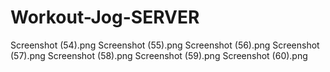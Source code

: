 # Workout-Jog-SERVER
Screenshot (54).png
Screenshot (55).png
Screenshot (56).png
Screenshot (57).png
Screenshot (58).png
Screenshot (59).png
Screenshot (60).png
